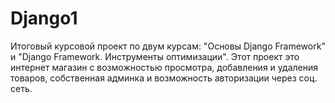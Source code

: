 # Django1
Итоговый курсовой проект по двум курсам: "Основы Django Framework" и "Django Framework. Инструменты оптимизации".
Этот проект это интернет магазин с возможностью просмотра, добавления и удаления товаров, собственная админка и
возможность авторизации через соц. сеть.
